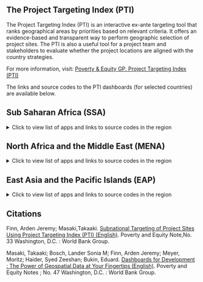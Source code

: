 ## The Project Targeting Index (PTI)

<!--
This is a field wit comments. 
In the current document, we may add generic description of the organization.
-->

The Project Targeting Index (PTI) is an interactive ex-ante targeting tool that ranks geographical areas by priorities based on relevant criteria. It offers an evidence-based and transparent way to perform geographic selection of project sites. The PTI is also a useful tool for a project team and stakeholders to evaluate whether the project locations are aligned with the country strategies.

For more information, visit: [Poverty & Equity GP. Project Targeting Index (PTI)](https://worldbankgroup.sharepoint.com/sites/WBPoverty/SitePages/PublishingPages/D4OI%20%E2%80%93%20PTI-1649796093454.aspx)

The links and source codes to the PTI dashboards (for selected countries) are available below. 

## Sub Saharan Africa (SSA)

<details>
  <summary>Click to view list of apps and links to source codes in the region</summary>

  * Cameroon: [app](http://w0lxprconn01.worldbank.org:3939/cmrPTI/), GitHub repo for [launching the app](https://github.com/wbPTI/cmrPTI) and [preparing data](https://github.com/wbPTI/cmrPTIdata)
  * Benin:  [app](https://wbg-poverty-gp.shinyapps.io/benPTI/), GitHub repo for [launching the app](https://github.com/wbPTI/west_africa) and [preparing data](https://github.com/wbPTI/west_africa)
  * Burundi: [app](http://w0lxprconn01.worldbank.org:3939/bdiPTI/), GitHub repo for [launching the app](https://github.com/wbPTI/bdiPTI) and [preparing data](https://github.com/wbPTI/bdiPTIdata)
  * Democratic Republic of Congo:  [app](https://wbg-poverty-gp.shinyapps.io/drcPTI/), GitHub repo for [launching the app](https://github.com/wbPTI/drcPTI) and [preparing data](https://github.com/wbPTI/drcPTIdata)
  * Cote d'Ivoire:  [app](https://w0lxdrconn01.worldbank.org/civPTI/), GitHub repo for [launching the app](https://github.com/wbPTI/west_africa) and [preparing data](https://github.com/wbPTI/west_africa)
  * Guinea:  [app](https://wbg-poverty-gp.shinyapps.io/ginPTI/), GitHub repo for [launching the app](https://github.com/wbPTI/west_africa) and [preparing data](https://github.com/wbPTI/west_africa)
  * Ethiopia:  [app](http://w0lxprconn01.worldbank.org:3939/ethPTI/), GitHub repo for [launching the app](https://github.com/wbPTI/EthiopiaTigrayCrisisPTI) and [preparing data](https://github.com/wbPTI/EthiopiaTigrayCrisis)
  * Madagasacar:  [app](https://wbg-poverty-gp.shinyapps.io/mdgPTI/), GitHub repo for [launching the app](https://github.com/wbPTI/mdgPTI) and [preparing data](https://github.com/wbPTI/mdgPTIdata)
  * Mozambique:  [app](https://wbg-poverty-gp.shinyapps.io/mozPTI/), GitHub repo for [launching the app](https://github.com/wbPTI/mozPTI) and [preparing data](https://github.com/wbPTI/mozPTIdata)
  * Sahel (Regional):  [app](https://wbg-poverty-gp.shinyapps.io/sahelPTI/), GitHub repo for [launching the app](https://github.com/wbPTI/sahelPTI) and [preparing data](https://github.com/wbPTI/sahelPTIdata)
  * Senegal:  [app](https://w0lxdrconn01.worldbank.org/senPTI/)), GitHub repo for [launching the app](https://github.com/wbPTI/senPTI) and [preparing data](https://github.com/wbPTI/west_africa_4_PTIdata)
  * Somalia:  [app](https://wbg-poverty-gp.shinyapps.io/somPTI/), GitHub repo for [launching the app](https://github.com/wbPTI/somPTI) and [preparing data](https://github.com/wbPTI/somPTIdata)
  * South Sudan:  [app](https://wbg-poverty-gp.shinyapps.io/ssdPTI/), GitHub repo for [launching the app](https://github.com/wbPTI/ssdPTI) and [preparing data](https://github.com/wbPTI/ssdPTIdata)
  * Sudan:  [app](https://wbg-poverty-gp.shinyapps.io/sdnPTI/), GitHub repo for [launching the app](https://github.com/wbPTI/sdnPTI) and [preparing data](https://github.com/wbPTI/sdnPTIdata)
  * Tanzania: [app](http://w0lxprconn01.worldbank.org:3939/tzaPTI/), GitHub repo for [launching the app](https://github.com/wbPTI/tzaPTI) and [preparing data](https://github.com/wbPTI/tzaPTIdata)
  * Benin:  [app](https://wbg-poverty-gp.shinyapps.io/tgoPTI/), GitHub repo for [launching the app](https://github.com/wbPTI/west_africa) and [preparing data](https://github.com/wbPTI/west_africa)
  * Zambia:  [app (v1.0)](https://wbg-poverty-gp.shinyapps.io/zamPTI/); [app (v1.1) - MoFNP](https://ifeanyi.shinyapps.io/zamPTI/) GitHub repo for [launching the app](https://github.com/wbPTI/zamPTI) and [preparing data](https://github.com/wbPTI/zamPTIdata)

</details>  

## North Africa and the Middle East (MENA)

<details>
  <summary>Click to view list of apps and links to source codes in the region</summary>

  * Morocco: [app](http://w0lxprconn01.worldbank.org:3939/marPTI/)
  * Yemen: [app](http://w0lxprconn01.worldbank.org:3939/yemPTI/)
</details>  

## East Asia and the Pacific Islands (EAP)

<details>
  <summary>Click to view list of apps and links to source codes in the region</summary>

 * Pacific Island Countries (joint dashboard): [app](https://ifeanyi.shinyapps.io/pciPTI/), Github Repo for  [launching the app](https://github.com/wbPTI/pciPTI) and [preparing the data](https://github.com/wbPTI/pciPTIdata)
 * Papua New Guinea: [app](https://ifeanyi.shinyapps.io/pngPTI/), Github Repo for [launching the app](https://github.com/wbPTI/pngPTI) and [preparing the data](https://github.com/wbPTI/pciPTIdata)
 * Fiji: [app](https://ifeanyi.shinyapps.io/fijiPTI/), Github Repo for [launching the app](https://github.com/wbPTI/fijiPTI) and [preparing the data](https://github.com/wbPTI/pciPTIdata)
 * Vanuatu : [app](https://ifeanyi.shinyapps.io/vutPTI/), Github Repo for [launching the app](https://github.com/wbPTI/vutPTI) and [preparing the data](https://github.com/wbPTI/pciPTIdata)

</details> 


## Citations

Finn, Arden Jeremy; Masaki,Takaaki. [Subnational Targeting of Project Sites Using Project Targeting Index (PTI) (English)](http://documents.worldbank.org/curated/en/993931596523347991/Subnational-Targeting-of-Project-Sites-Using-Project-Targeting-Index-PTI). Poverty and Equity Note,No. 33 Washington, D.C. : World Bank Group. 

Masaki, Takaaki; Bosch, Lander Sonia M; Finn, Arden Jeremy; Meyer, Moritz; Haider, Syed Zeeshan; Bukin, Eduard.
[Dashboards for Development : The Power of Geospatial Data at Your Fingertips (English)](http://documents.worldbank.org/curated/en/099552206032228352/IDU0918d19120955e04c82096b8073cb389e875a). Poverty and Equity Notes ; No. 47 Washington, D.C. : World Bank Group. 

